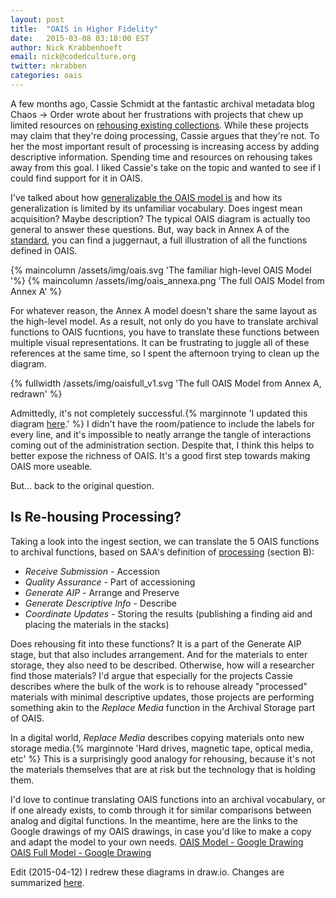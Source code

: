 ```yaml
---
layout: post
title:  "OAIS in Higher Fidelity"
date:   2015-03-08 03:18:00 EST
author: Nick Krabbenhoeft
email: nick@codedculture.org
twitter: nkrabben
categories: oais
---
```


A few months ago, Cassie Schmidt at the fantastic archival metadata blog Chaos -> Order wrote about her frustrations with projects that chew up limited resources on [rehousing existing collections](https://icantiemyownshoes.wordpress.com/2014/12/16/rehousing-is-not-processing/). While these projects may claim that they're doing processing, Cassie argues that they're not. To her the most important result of processing is increasing access by adding descriptive information. Spending time and resources on rehousing takes away from this goal. I liked Cassie's take on the topic and wanted to see if I could find support for it in OAIS.
<!--more-->

I've talked about how [generalizable the OAIS model is](/blog/reconciling-oais-model-information-theory) and how its generalization is limited by its unfamiliar vocabulary. Does ingest mean acquisition? Maybe description? The typical OAIS diagram is actually too general to answer these questions. But, way back in Annex A of the [standard](http://public.ccsds.org/publications/archive/650x0m2.pdf), you can find a juggernaut, a full illustration of all the functions defined in OAIS.

{% maincolumn /assets/img/oais.svg 'The familiar high-level OAIS Model '%}
{% maincolumn /assets/img/oais_annexa.png 'The full OAIS Model from Annex A' %}

For whatever reason, the Annex A model doesn't share the same layout as the high-level model. As a result, not only do you have to translate archival functions to OAIS fucntions, you have to translate these functions between multiple visual representations. It can be frustrating to juggle all of these references at the same time, so I spent the afternoon trying to clean up the diagram.

{% fullwidth /assets/img/oaisfull_v1.svg 'The full OAIS Model from Annex A, redrawn' %}

Admittedly, it's not completely successful.{% marginnote 'I updated this diagram [here](/blog/15/OAIS-Diagram-with-Functional-Entities-version-2/).' %} I didn't have the room/patience to include the labels for every line, and it's impossible to neatly arrange the tangle of interactions coming out of the administration section. Despite that, I think this helps to better expose the richness of OAIS. It's a good first step towards making OAIS more useable.

But... back to the original question.

## Is Re-housing Processing?

Taking a look into the ingest section, we can translate the 5 OAIS functions to archival functions, based on SAA's definition of [processing](http://www2.archivists.org/node/14804">processing</a) (section B):

* _Receive Submission_ - Accession
* _Quality Assurance_ - Part of accessioning
* _Generate AIP_ - Arrange and Preserve
* _Generate Descriptive Info_ - Describe
* _Coordinate Updates_ - Storing the results (publishing a finding aid and placing the materials in the stacks)

Does rehousing fit into these functions? It is a part of the Generate AIP stage, but that also includes arrangement. And for the materials to enter storage, they also need to be described. Otherwise, how will a researcher find those materials? I'd argue that especially for the projects Cassie describes where the bulk of the work is to rehouse already "processed" materials with minimal descriptive updates, those projects are performing something akin to the _Replace Media_ function in the Archival Storage part of OAIS.

In a digital world, _Replace Media_ describes copying materials onto new storage media.{% marginnote 'Hard drives, magnetic tape, optical media, etc' %} This is a surprisingly good analogy for rehousing, because it's not the materials themselves that are at risk but the technology that is holding them.

I'd love to continue translating OAIS functions into an archival vocabulary, or if one already exists, to comb through it for similar comparisons between analog and digital functions. In the meantime, here are the links to the Google drawings of my OAIS drawings, in case you'd like to make a copy and adapt the model to your own needs.
[OAIS Model - Google Drawing](https://docs.google.com/drawings/d/1nTCjgDi5VBx3eDU6JVt9F84dwpngZbeydqjNkZ4bwho/edit)
[OAIS Full Model - Google Drawing](https://docs.google.com/drawings/d/12guDdNOiyfJaLTF5osdLKUCD7HHOdWU1qodBHQHnL2I/edit)

Edit (2015-04-12)
I redrew these diagrams in draw.io. Changes are summarized [here](/blog/15/OAIS-Diagram-with-Functional-Entities-version-2/).

